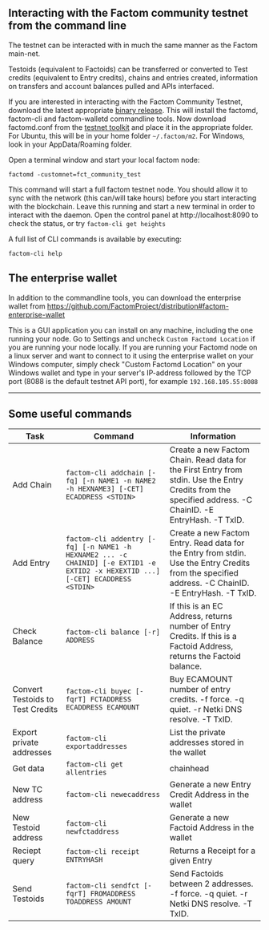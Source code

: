 ## Interacting with the Factom community testnet from the command line

The testnet can be interacted with in much the same manner as the Factom main-net.

Testoids (equivalent to Factoids) can be transferred or converted to Test credits
(equivalent to Entry credits), chains and entries created, information on transfers and
account balances pulled and APIs interfaced.

If you are interested in interacting with the Factom Community Testnet, download the latest appropriate [binary release](https://github.com/FactomProject/distribution/releases). This will install the factomd, factom-cli and factom-walletd commandline tools. Now download factomd.conf from the [testnet toolkit](https://github.com/FactomProject/factomd-testnet-toolkit) and place it in the appropriate folder. For Ubuntu, this will be in your home folder `~/.factom/m2`. For Windows, look in your AppData/Roaming folder.

Open a terminal window and start your local factom node:

    factomd -customnet=fct_community_test

This command will start a full factom testnet node. You should allow it to sync with the network (this can/will take hours) before you start interacting with the blockchain. Leave this running and start a new terminal in order to interact with the daemon. Open the control panel at http://localhost:8090 to check the status, or try `factom-cli get heights`

A full list of CLI commands is available by executing:

    factom-cli help

## The enterprise wallet
In addition to the commandline tools, you can download the enterprise wallet from https://github.com/FactomProject/distribution#factom-enterprise-wallet

This is a GUI application you can install on any machine, including the one running your node. Go to Settings and uncheck `Custom Factomd Location` if you are running your node locally. If you are running your Factomd node on a linux server and want to connect to it using the enterprise wallet on your Windows computer, simply check "Custom Factomd Location" on your Windows wallet and type in your server's IP-address followed by the TCP port (8088 is the default testnet API port), for example `192.168.105.55:8088`

------

## Some useful commands

| Task | Command | Information |
|----- | ------- | ----------- |
| Add Chain | `factom-cli addchain [-fq] [-n NAME1 -n NAME2 -h HEXNAME3] [-CET] ECADDRESS <STDIN>` | Create a new Factom Chain. Read data for the First Entry from stdin. Use the Entry Credits from the specified address. -C ChainID. -E EntryHash. -T TxID. |
| Add Entry | `factom-cli addentry [-fq] [-n NAME1 -h HEXNAME2 ... -c CHAINID] [-e EXTID1 -e EXTID2 -x HEXEXTID ...] [-CET] ECADDRESS <STDIN>` | Create a new Factom Entry. Read data for the Entry from stdin. Use the Entry Credits from the specified address. -C ChainID. -E EntryHash. -T TxID. |
| Check Balance | `factom-cli balance [-r] ADDRESS` | If this is an EC Address, returns number of Entry Credits. If this is a Factoid Address, returns the Factoid balance. |
| Convert Testoids to Test Credits | `factom-cli buyec [-fqrT] FCTADDRESS ECADDRESS ECAMOUNT` | Buy ECAMOUNT number of entry credits. -f force. -q quiet. -r Netki DNS resolve. -T TxID. |
| Export private addresses | `factom-cli exportaddresses` | List the private addresses stored in the wallet |
| Get data | `factom-cli get allentries` | chainhead | dblock | eblock | entry | firstentry | head | heights | walletheight | pendingentries | pendingtransactions | raw | dbheight | abheight | fbheight | ecbheight` | Get data about Factom Chains, Entries, and Blocks |
| New TC address | `factom-cli newecaddress` | Generate a new Entry Credit Address in the wallet |
| New Testoid address | `factom-cli newfctaddress` | Generate a new Factoid Address in the wallet |
| Reciept query | `factom-cli receipt ENTRYHASH` | Returns a Receipt for a given Entry |
| Send Testoids | `factom-cli sendfct [-fqrT] FROMADDRESS TOADDRESS AMOUNT` | Send Factoids between 2 addresses. -f force. -q quiet. -r Netki DNS resolve. -T TxID. |
